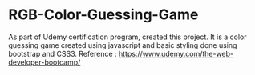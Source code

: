 # RGB-Color-Guessing-Game
As part of Udemy certification program, created this project. It is a color guessing game created using javascript and basic styling done using bootstrap and CSS3. Reference : https://www.udemy.com/the-web-developer-bootcamp/
